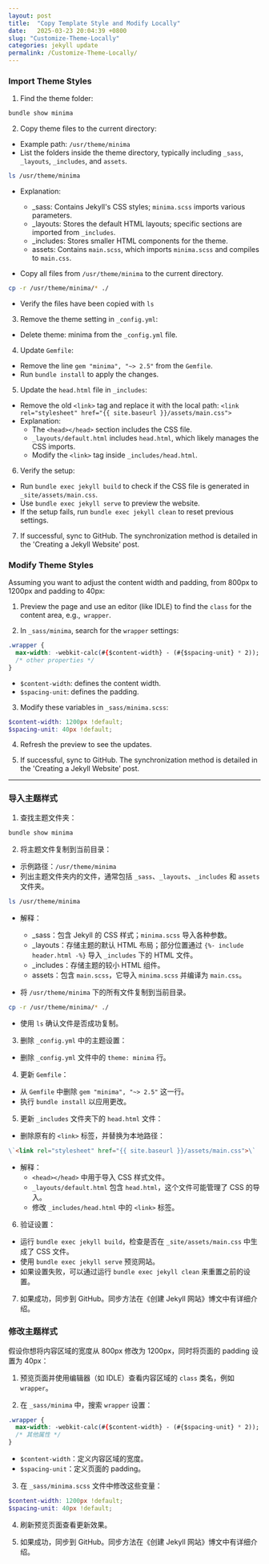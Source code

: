 ```yaml
---
layout: post
title:  "Copy Template Style and Modify Locally"
date:   2025-03-23 20:04:39 +0800
slug: "Customize-Theme-Locally"
categories: jekyll update
permalink: /Customize-Theme-Locally/
---
```


### Import Theme Styles

1. Find the theme folder:
```bash
bundle show minima
```

2. Copy theme files to the current directory:

- Example path: `/usr/theme/minima`
- List the folders inside the theme directory, typically including `_sass`, `_layouts`, `_includes`, and `assets`.
```bash
ls /usr/theme/minima
```
  - Explanation:
      - _sass: Contains Jekyll's CSS styles; `minima.scss` imports various parameters.
      - _layouts: Stores the default HTML layouts; specific sections are imported from `_includes`.
      - _includes: Stores smaller HTML components for the theme.
      - assets: Contains `main.scss`, which imports `minima.scss` and compiles to `main.css`.

- Copy all files from `/usr/theme/minima` to the current directory.
```bash
cp -r /usr/theme/minima/* ./
```

- Verify the files have been copied with `ls`

3. Remove the theme setting in `_config.yml`:
- Delete theme: minima from the `_config.yml` file.

4. Update `Gemfile`:
- Remove the line `gem "minima", "~> 2.5"` from the `Gemfile`.
- Run `bundle install` to apply the changes.

5. Update the `head.html` file in `_includes`:
- Remove the old `<link>` tag and replace it with the local path:
```<link rel="stylesheet" href="{{ site.baseurl }}/assets/main.css">```
- Explanation:
    - The `<head></head>` section includes the CSS file.
    - `_layouts/default.html` includes `head.html`, which likely manages the CSS imports.
    - Modify the `<link>` tag inside `_includes/head.html`.

6. Verify the setup:
- Run `bundle exec jekyll build` to check if the CSS file is generated in `_site/assets/main.css`.
- Use `bundle exec jekyll serve` to preview the website.
- If the setup fails, run `bundle exec jekyll clean` to reset previous settings.

7. If successful, sync to GitHub. The synchronization method is detailed in the 'Creating a Jekyll Website' post.

### Modify Theme Styles
Assuming you want to adjust the content width and padding, from 800px to 1200px and padding to 40px:

1. Preview the page and use an editor (like IDLE) to find the `class` for the content area, e.g.,` wrapper`.

2. In `_sass/minima`, search for the `wrapper` settings:
```css
.wrapper {
  max-width: -webkit-calc(#{$content-width} - (#{$spacing-unit} * 2));
  /* other properties */
}
```
- `$content-width`: defines the content width.
- `$spacing-unit`: defines the padding.

3. Modify these variables in `_sass/minima.scss`:
```scss
$content-width: 1200px !default;
$spacing-unit: 40px !default;
```

4. Refresh the preview to see the updates.

5. If successful, sync to GitHub. The synchronization method is detailed in the 'Creating a Jekyll Website' post.

------

### 导入主题样式
1. 查找主题文件夹：
```bash
bundle show minima
```

2. 将主题文件复制到当前目录：
- 示例路径：`/usr/theme/minima`
- 列出主题文件夹内的文件，通常包括 `_sass`、`_layouts`、`_includes` 和 `assets` 文件夹。
```bash
ls /usr/theme/minima
```
  - 解释：
      - _sass：包含 Jekyll 的 CSS 样式；`minima.scss` 导入各种参数。
      - _layouts：存储主题的默认 HTML 布局；部分位置通过 `{%- include header.html -%}` 导入 `_includes` 下的 HTML 文件。
      - _includes：存储主题的较小 HTML 组件。
      - assets：包含 `main.scss`，它导入 `minima.scss` 并编译为 `main.css`。

- 将 `/usr/theme/minima` 下的所有文件复制到当前目录。
```bash
cp -r /usr/theme/minima/* ./
```
- 使用 `ls` 确认文件是否成功复制。

3. 删除 `_config.yml` 中的主题设置：
- 删除 `_config.yml` 文件中的 `theme: minima` 行。

4. 更新 `Gemfile`：
- 从 `Gemfile` 中删除 `gem "minima", "~> 2.5"` 这一行。
- 执行 `bundle install` 以应用更改。

5. 更新 `_includes` 文件夹下的 `head.html` 文件：
- 删除原有的 `<link>` 标签，并替换为本地路径：
```md
\`<link rel="stylesheet" href="{{ site.baseurl }}/assets/main.css">\`
```
  - 解释：
      - `<head></head>` 中用于导入 CSS 样式文件。
      - `_layouts/default.html` 包含 `head.html`，这个文件可能管理了 CSS 的导入。
      - 修改 `_includes/head.html` 中的 `<link>` 标签。

6. 验证设置：
- 运行 `bundle exec jekyll build`，检查是否在 `_site/assets/main.css` 中生成了 CSS 文件。
- 使用 `bundle exec jekyll serve` 预览网站。
- 如果设置失败，可以通过运行 `bundle exec jekyll clean` 来重置之前的设置。

7. 如果成功，同步到 GitHub。同步方法在《创建 Jekyll 网站》博文中有详细介绍。


### 修改主题样式
假设你想将内容区域的宽度从 800px 修改为 1200px，同时将页面的 padding 设置为 40px：
1. 预览页面并使用编辑器（如 IDLE）查看内容区域的 `class` 类名，例如 `wrapper`。

2. 在 `_sass/minima` 中，搜索 `wrapper` 设置：
  ```css
  .wrapper {
    max-width: -webkit-calc(#{$content-width} - (#{$spacing-unit} * 2));
    /* 其他属性 */
  }
  ```
  - `$content-width`：定义内容区域的宽度。
  - `$spacing-unit`：定义页面的 padding。

3. 在 `_sass/minima.scss` 文件中修改这些变量：
```scss
$content-width: 1200px !default;
$spacing-unit: 40px !default;
```

4. 刷新预览页面查看更新效果。

5. 如果成功，同步到 GitHub。同步方法在《创建 Jekyll 网站》博文中有详细介绍。